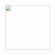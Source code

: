 <p align="center">
  <img width = "140" src="https://github.com/j-faria/arvi/blob/main/logo/logo.png?raw=true"/>
</p>